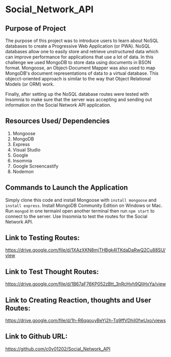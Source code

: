 # Social_Network_API

## Purpose of Project

The purpose of this project was to introduce users to learn about NoSQL databases to create a Progressive Web Application (or PWA). NoSQL databases allow one to easily store and retrieve unstructured data which can improve performance for applications that use a lot of data. In this challenge we used MongoDB to store data using documents in BSON format. Mongoose, an Object-Document Mapper was also used to map MongoDB's document representations of data to a virtual database. This objecct-oriented approach is similar to the way that Object Relational Models (or ORM) work.

Finally, after setting up the NoSQL database routes were tested with Insomnia to make sure that the server was accepting and sending out information on the Social Network API application.

## Resources Used/ Dependencies

1. Mongoose
2. MongoDB
3. Express
4. Visual Studio
5. Google
6. Insomnia
7. Google Screencastify
8. Nodemon

## Commands to Launch the Application

Simply clone this code and install Mongoose with `install mongoose` and `install express`. Install MongoDB Community Edition on Windows or Mac. Run `mongod` in one termainl open another terminal then run `npm start` to connect to the server. Use Insomnia to test the routes for the Social Network API.

## Link to Testing Routes:

https://drive.google.com/file/d/1XAzXKN8mjTHBgk4ITKdaDaRwQ2Cu88SU/view

## Link to Test Thought Routes:

https://drive.google.com/file/d/1B67aF76KP052zBtt_3nRcHvh9QIjHxYa/view

## Link to Creating Reaction, thoughts and User Routes:

https://drive.google.com/file/d/1h-R6qqouyBeYj2h-Tq9ffVDhil0fwUxo/views


## Link to Github URL:

https://github.com/c0y01202/Social_Network_API
